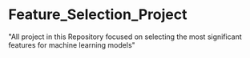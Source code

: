 # Feature_Selection_Project
"All  project in this Repository focused on selecting the most significant features for machine learning models"
